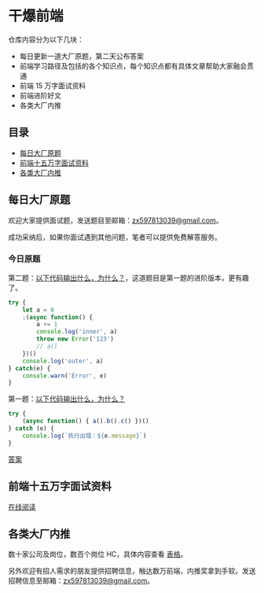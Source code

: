 # 干爆前端

仓库内容分为以下几块：

- 每日更新一道大厂原题，第二天公布答案
- 前端学习路径及包括的各个知识点，每个知识点都有具体文章帮助大家融会贯通
- 前端 15 万字面试资料
- 前端进阶好文
- 各类大厂内推

## 目录

- [每日大厂原题](#每日大厂原题)
- [前端十五万字面试资料](#前端十五万字面试资料)
- [各类大厂内推](#各类大厂内推)


## 每日大厂原题

欢迎大家提供面试题，发送题目至邮箱：zx597813039@gmail.com。

成功采纳后，如果你面试遇到其他问题，笔者可以提供免费解答服务。

### 今日原题

第二题：[以下代码输出什么，为什么？](https://github.com/KieSun/fucking-frontend/issues/2)，这道题目是第一题的进阶版本，更有趣了。

```js
try {
    let a = 0
    ;(async function() {
        a += 1
        console.log('inner', a)
        throw new Error('123')
        // a()
    })()
    console.log('outer', a)
} catch(e) {
    console.warn('Error', e)
}
```

第一题：[以下代码输出什么，为什么？](https://github.com/KieSun/fucking-frontend/issues/1)

```js
try {
    (async function() { a().b().c() })()
} catch (e) {
    console.log(`执行出错：${e.message}`)
}
```

[答案](./Answer/1%20~%2010/1.md)

## 前端十五万字面试资料

[在线阅读](https://yuchengkai.cn/home/)

## 各类大厂内推

数十家公司及岗位，数百个岗位 HC，具体内容查看 [表格](https://bitable.feishu.cn/appdL3vQNYWhT2hGnNRjlC9XoWD)。

另外欢迎有招人需求的朋友提供招聘信息，触达数万前端，内推奖拿到手软。发送招聘信息至邮箱：zx597813039@gmail.com。
